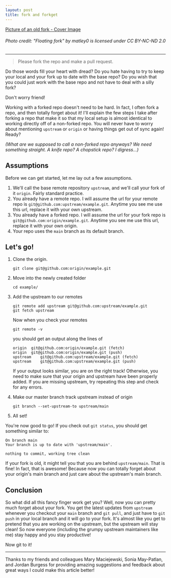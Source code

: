 ```yaml
---
layout: post
title: fork and forkget
---
```



[Picture of an old fork - Cover Image](../public/assets/fork-and-frokget.webp)

###### Photo credit: "Floating fork" by matley0 is licensed under CC BY-NC-ND 2.0

---

> Please fork the repo and make a pull request.

Do those words fill your heart with dread? Do you hate having to try to keep your local and your fork up to date with the base repo? Do you wish that you could just work with the base repo and not have to deal with a silly fork?

Don't worry friend!

Working with a forked repo doesn't need to be hard. In fact, I often fork a repo, and then totally forget about it! I'll explain the few steps I take after forking a repo that make it so that my local setup is almost identical to working directly off of a non-forked repo. You will never have to worry about mentioning `upstream` or `origin` or having things get out of sync again! Ready?

*(What are we supposed to call a non-forked repo anyways? We need something straight. A knife repo? A chopstick repo? I digress...)*

## Assumptions

Before we can get started, let me lay out a few assumptions.

1. We'll call the base remote repository `upstream`, and we'll call your fork of it `origin`. Fairly standard practice.
1. You already have a remote repo. I will assume the url for your remote repo is `git@github.com:upstream/example.git`. Anytime you see me use this url, replace it with your own upstream.
1. You already have a forked repo. I will assume the url for your fork repo is `git@github.com:origin/example.git`. Anytime you see me use this url, replace it with your own origin.
1. Your repo uses the `main` branch as its default branch.

## Let's go!

1. Clone the origin.
    
    ```
    git clone git@github.com:origin/example.git
    ```

1. Move into the newly created folder

    ```
    cd example/
    ```

1. Add the upstream to our remotes
    
    ```
    git remote add upstream git@github.com:upstream/example.git
    git fetch upstream
    ```

    Now when you check your remotes

    ```
    git remote -v
    ```

    you should get an output along the lines of

    ```
    origin	git@github.com:origin/example.git (fetch)
    origin	git@github.com:origin/example.git (push)
    upstream	git@github.com:upstream/example.git (fetch)
    upstream	git@github.com:upstream/example.git (push)
    ```
    If  your output looks similar, you are on the right track! Otherwise, you need to make sure that your origin and upstream have been properly added. If you are missing upstream, try repeating this step and check for any errors.

1. Make our master branch track upstream instead of origin

    ```
    git branch --set-upstream-to upstream/main
    ```

1. All set!

You're now good to go! If you check out `git status`, you should get something similar to:

    
    On branch main
    Your branch is up to date with 'upstream/main'.

    nothing to commit, working tree clean
    

If your fork is old, it might tell you that you are behind `upstream/main`. That is fine! In fact, that is awesome! Because now you can totally forget about your origin's main branch and just care about the upstream's main branch.

## Conclusion

So what did all this fancy finger work get you? Well, now you can pretty much forget about your fork. You get the latest updates from `upstream` whenever you checkout your `main` branch and `git pull`, and just have to `git push` in your local branch and it will go to your fork. It's almost like you get to pretend that you are working on the upstream, but the upstream will stay clean! So now everyone (including the grumpy upstream maintainers like me) stay happy and you stay productive!

Now git to it!

---

Thanks to my friends and colleagues Mary Maciejewski, Sonia May-Patlan, and Jordan Burgess for providing amazing suggestions and feedback about great ways I could make this article better!